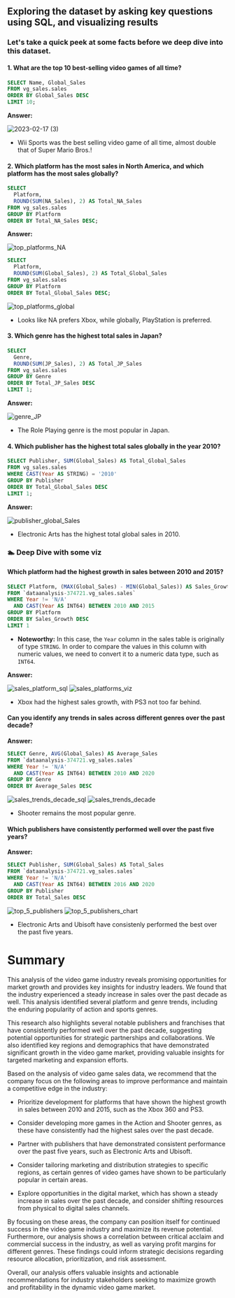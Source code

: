 ## Exploring the dataset by asking key questions using SQL, and visualizing results

### Let's take a quick peek at some facts before we deep dive into this dataset.

#### 1. What are the top 10 best-selling video games of all time?

````sql
SELECT Name, Global_Sales
FROM vg_sales.sales
ORDER BY Global_Sales DESC
LIMIT 10;
````

**Answer:**


![2023-02-17 (3)](https://user-images.githubusercontent.com/125606674/219793988-cebb4d88-ed47-4965-9a96-96ace91a05c4.png)

- Wii Sports was the best selling video game of all time, almost double that of Super Mario Bros.!


#### 2. Which platform has the most sales in North America, and which platform has the most sales globally?

````sql
SELECT 
  Platform, 
  ROUND(SUM(NA_Sales), 2) AS Total_NA_Sales
FROM vg_sales.sales
GROUP BY Platform
ORDER BY Total_NA_Sales DESC;
````

**Answer:**


![top_platforms_NA](https://user-images.githubusercontent.com/125606674/219802747-849549d4-7b78-4170-a455-eb8d4d35cffe.png)

````sql
SELECT 
  Platform, 
  ROUND(SUM(Global_Sales), 2) AS Total_Global_Sales
FROM vg_sales.sales
GROUP BY Platform
ORDER BY Total_Global_Sales DESC;
````

![top_platforms_global](https://user-images.githubusercontent.com/125606674/219803093-640f4f29-a3f0-4711-927d-1b78c134e5d9.png)

- Looks like NA prefers Xbox, while globally, PlayStation is preferred.

#### 3. Which genre has the highest total sales in Japan?

````sql
SELECT 
  Genre, 
  ROUND(SUM(JP_Sales), 2) AS Total_JP_Sales
FROM vg_sales.sales
GROUP BY Genre
ORDER BY Total_JP_Sales DESC
LIMIT 1;
````

**Answer:**


![genre_JP](https://user-images.githubusercontent.com/125606674/219803803-1173b8f2-da08-46ce-9836-389e8242297e.png)

- The Role Playing genre is the most popular in Japan.


#### 4. Which publisher has the highest total sales globally in the year 2010?

````sql
SELECT Publisher, SUM(Global_Sales) AS Total_Global_Sales
FROM vg_sales.sales
WHERE CAST(Year AS STRING) = '2010'
GROUP BY Publisher
ORDER BY Total_Global_Sales DESC
LIMIT 1;
````

**Answer:**


![publisher_global_Sales](https://user-images.githubusercontent.com/125606674/219804900-be789b9b-6c5b-464e-b11a-0c32d3aefd37.png)

- Electronic Arts has the highest total global sales in 2010.


### :swimmer: Deep Dive with some viz 

#### Which platform had the highest growth in sales between 2010 and 2015?

````sql
SELECT Platform, (MAX(Global_Sales) - MIN(Global_Sales)) AS Sales_Growth
FROM `dataanalysis-374721.vg_sales.sales`
WHERE Year != 'N/A'
  AND CAST(Year AS INT64) BETWEEN 2010 AND 2015
GROUP BY Platform
ORDER BY Sales_Growth DESC
LIMIT 1
````
 
 - **Noteworthy:** In this case, the ```Year``` column in the sales table is originally of type ```STRING```. 
 In order to compare the values in this column with numeric values, we need to convert it to a numeric data type, such as ```INT64```.
 
 **Answer:**


![sales_platform_sql](https://user-images.githubusercontent.com/125606674/219814058-35855e87-d0c1-4801-98a1-fb0e8be26db4.png)
![sales_platforms_viz](https://user-images.githubusercontent.com/125606674/219813741-5fcc7b03-f304-4927-95b5-d440ce14d57b.png)

- Xbox had the highest sales growth, with PS3 not too far behind.


#### Can you identify any trends in sales across different genres over the past decade?

**Answer:**

````sql
SELECT Genre, AVG(Global_Sales) AS Average_Sales
FROM `dataanalysis-374721.vg_sales.sales`
WHERE Year != 'N/A'
  AND CAST(Year AS INT64) BETWEEN 2010 AND 2020
GROUP BY Genre
ORDER BY Average_Sales DESC
````

![sales_trends_decade_sql](https://user-images.githubusercontent.com/125606674/219818173-a9396f24-b61c-482f-89af-646cd3edf12f.png)
![sales_trends_decade](https://user-images.githubusercontent.com/125606674/219818188-06e19a2f-c083-49e3-a285-ef9dbe26e4a4.png)

- Shooter remains the most popular genre.

#### Which publishers have consistently performed well over the past five years?

**Answer:**


````sql
SELECT Publisher, SUM(Global_Sales) AS Total_Sales
FROM `dataanalysis-374721.vg_sales.sales`
WHERE Year != 'N/A'
  AND CAST(Year AS INT64) BETWEEN 2016 AND 2020
GROUP BY Publisher
ORDER BY Total_Sales DESC
````
![top_5_publishers](https://user-images.githubusercontent.com/125606674/219819726-1148bf07-ce0f-4c07-a081-59780dcc3481.png)
![top_5_publishers_chart](https://user-images.githubusercontent.com/125606674/219819715-8945623c-f865-4fc7-8884-a4376ade6f18.png)

- Electronic Arts and Ubisoft have consistenly performed the best over the past five years.


# Summary
This analysis of the video game industry reveals promising opportunities for market growth and provides key insights for industry leaders. 
We found that the industry experienced a steady increase in sales over the past decade as well. This analysis identified several platform and genre trends, including the enduring popularity of action and sports genres.

This research also highlights several notable publishers and franchises that have consistently performed well over the past decade, suggesting potential opportunities for strategic partnerships and collaborations. We also identified key regions and demographics that have demonstrated significant growth in the video game market, providing valuable insights for targeted marketing and expansion efforts.

Based on the analysis of video game sales data, we recommend that the company focus on the following areas to improve performance and maintain a competitive edge in the industry:

- Prioritize development for platforms that have shown the highest growth in sales between 2010 and 2015, such as the Xbox 360 and PS3.

- Consider developing more games in the Action and Shooter genres, as these have consistently had the highest sales over the past decade.

- Partner with publishers that have demonstrated consistent performance over the past five years, such as Electronic Arts and Ubisoft.

- Consider tailoring marketing and distribution strategies to specific regions, as certain genres of video games have shown to be particularly popular in certain areas.

- Explore opportunities in the digital market, which has shown a steady increase in sales over the past decade, and consider shifting resources from physical to digital sales channels.

By focusing on these areas, the company can position itself for continued success in the video game industry and maximize its revenue potential.
Furthermore, our analysis shows a correlation between critical acclaim and commercial success in the industry, as well as varying profit margins for different genres. These findings could inform strategic decisions regarding resource allocation, prioritization, and risk assessment.

Overall, our analysis offers valuable insights and actionable recommendations for industry stakeholders seeking to maximize growth and profitability in the dynamic video game market.





